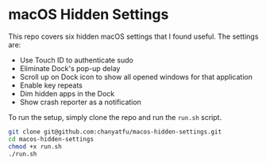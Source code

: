 # macOS Hidden Settings

This repo covers six hidden macOS settings that I found useful. The settings are:

- Use Touch ID to authenticate sudo
- Eliminate Dock's pop-up delay
- Scroll up on Dock icon to show all opened windows for that application
- Enable key repeats
- Dim hidden apps in the Dock
- Show crash reporter as a notification

To run the setup, simply clone the repo and run the `run.sh` script.

```bash
git clone git@github.com:chanyatfu/macos-hidden-settings.git
cd macos-hidden-settings
chmod +x run.sh
./run.sh
```
